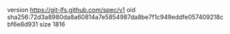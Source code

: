 version https://git-lfs.github.com/spec/v1
oid sha256:72d3a8980da8a60814a7e5854987da8be7f1c949eddfe057409218cbf6e8d931
size 1816
